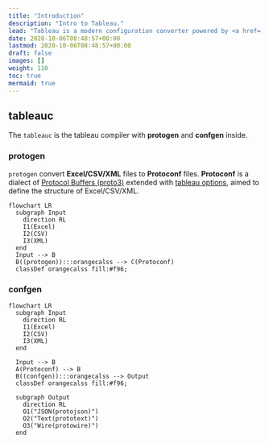 ```yaml
---
title: "Introduction"
description: "Intro to Tableau."
lead: "Tableau is a modern configuration converter powered by <a href='https://developers.google.com/protocol-buffers/docs/proto3'>Protobuf(proto3)</a>, which can convert <b>Excel/CSV/XML</b> to multiple formats: <a href='https://developers.google.com/protocol-buffers/docs/proto3#json'><b>JSON(protojson)</b></a>, <a href='https://pkg.go.dev/google.golang.org/protobuf/encoding/prototext'><b>Text(prototext)</b></a>, and <a href='https://pkg.go.dev/google.golang.org/protobuf/encoding/protowire'><b>Wire(protowire)</b></a>."
date: 2020-10-06T08:48:57+00:00
lastmod: 2020-10-06T08:48:57+00:00
draft: false
images: []
weight: 110
toc: true
mermaid: true
---
```


## tableauc

The `tableauc` is the tableau compiler with **protogen** and **confgen** inside.

### protogen

`protogen` convert **Excel/CSV/XML** files to **Protoconf** files.
**Protoconf** is a dialect of [Protocol Buffers (proto3)](https://developers.google.com/protocol-buffers/docs/proto3) extended with [tableau options](https://github.com/tableauio/tableau/blob/master/proto/tableau/protobuf/tableau.proto), aimed to define the structure of Excel/CSV/XML.

```mermaid
flowchart LR
  subgraph Input
    direction RL
    I1(Excel)
    I2(CSV)
    I3(XML)
  end
  Input --> B
  B((protogen)):::orangecalss --> C(Protoconf)
  classDef orangecalss fill:#f96;
```

### confgen

```mermaid
flowchart LR
  subgraph Input
    direction RL
    I1(Excel)
    I2(CSV)
    I3(XML)
  end
  
  Input --> B
  A(Protoconf) --> B
  B((confgen)):::orangecalss --> Output
  classDef orangecalss fill:#f96;
  
  subgraph Output
    direction RL
    O1("JSON(protojson)")
    O2("Text(prototext)")
    O3("Wire(protowire)")
  end
```
